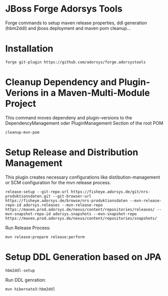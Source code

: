 JBoss Forge Adorsys Tools
==================

Forge commands to setup maven release properties, ddl generation (hbm2ddl) and jboss deployment and maven pom cleanup...

Installation
============

`forge git-plugin https://github.com/adorsys/forge.adorsystools`

Cleanup Dependency and Plugin-Verions in a Maven-Multi-Module Project
=====================================================================

This command moves dependeny and plugin-versions to the DependencyManagement oder PluginManagement Section of the root POM

`cleanup-mvn-pom`

Setup Release and Distribution Management
=========================================

This plugin creates necessary configurations like distibution-management or SCM configuration for the mvn release process.

`release-setup --git-repo-url https://fisheye.adorsys.de/git/nrs-produktionsdaten.git --git-browser-url https://fisheye.adorsys.de/browse/nrs-produktionsdaten --mvn-release-repo-id adorsys.releases --mvn-release-repo https://maven.prod.adorsys.de/nexus/content/repositories/releases/ --mvn-snapshot-repo-id adorsys.snapshots --mvn-snapshot-repo https://maven.prod.adorsys.de/nexus/content/repositories/snapshots/`

Run Release Process:

`mvn release:prepare release:perform`

Setup DDL Generation based on JPA
=================================

`hbm2ddl-setup`

Run DDL genration:

`mvn hibernate3:hbm2ddl`
